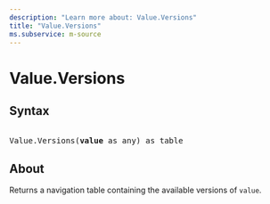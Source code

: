 ```yaml
---
description: "Learn more about: Value.Versions"
title: "Value.Versions"
ms.subservice: m-source
---
```

# Value.Versions

## Syntax

<pre> 
Value.Versions(<b>value</b> as any) as table
</pre>

## About

Returns a navigation table containing the available versions of `value`.
